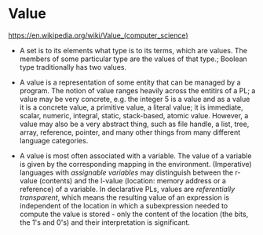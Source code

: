# Value

https://en.wikipedia.org/wiki/Value_(computer_science)

* A set is to its elements what type is to its terms, which are values. The members of some particular type are the values of that type.; Boolean type traditionally has two values.

* A value is a representation of some entity that can be managed by a program. The notion of value ranges heavily across the entitirs of a PL; a value may be very concrete, e.g. the integer 5 is a value and as a value it is a concrete value, a primitive value, a literal value; it is immediate, scalar, numeric, integral, static, stack-based, atomic value. However, a value may also be a very abstract thing, such as file handle, a list, tree, array, reference, pointer, and many other things from many different language categories.

* A value is most often associated with a variable. The value of a variable is given by the corresponding mapping in the environment. (Imperative) languages with *assignable variables* may distinguish between the r-value (contents) and the l-value (location: memory address or a reference) of a variable. In declarative PLs, values are *referentially transparent*, which means the resulting value of an expression is independent of the location in which a subexpression needed to compute the value is stored - only the content of the location (the bits, the 1's and 0's) and their interpretation is significant.
